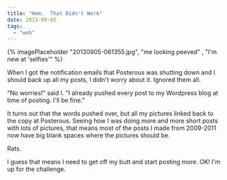 ```yaml
---
title: "Hmm.  That Didn't Work"
date: 2013-09-05
tags:
  - "web"
---
```


{% imagePlaceholder "20130905-061355.jpg", "me looking peeved" , "I'm new at \'selfies\'" %}

When I got the notification emails that Posterous was shutting down and I should back up all my posts, I didn't worry about it. Ignored them all.

"No worries!" said I. "I already pushed every post to my Wordpress blog at time of posting. I'll be fine."

It turns out that the words pushed over, but all my pictures linked back to the copy at Posterous. Seeing how I was doing more and more short posts with lots of pictures, that means most of the posts I made from 2009-2011 now have big blank spaces where the pictures should be.

Rats.

I guess that means I need to get off my butt and start posting more. OK! I'm up for the challenge.
